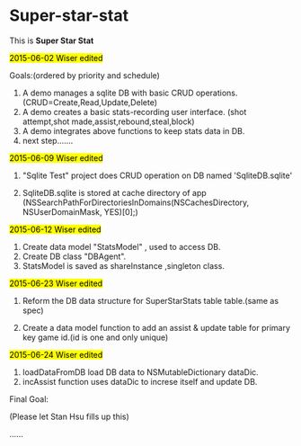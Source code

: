 # Super-star-stat
This is **Super Star Stat**

<mark>2015-06-02 Wiser edited</mark>

Goals:(ordered by priority and schedule)

1. A demo manages a sqlite DB with basic CRUD operations. (CRUD=Create,Read,Update,Delete)
2. A demo creates a basic stats-recording user interface. (shot attempt,shot made,assist,rebound,steal,block)
3. A demo integrates above functions to keep stats data in DB.
4. next step.......


<mark>2015-06-09 Wiser edited</mark>

1. "Sqlite Test" project does CRUD operation on DB named 'SqliteDB.sqlite' 

2. SqliteDB.sqlite is stored at cache directory of app 
(NSSearchPathForDirectoriesInDomains(NSCachesDirectory, NSUserDomainMask, YES)[0];)

<mark>2015-06-12 Wiser edited</mark>

1. Create data model "StatsModel" , used to access DB.
2. Create DB class "DBAgent".
3. StatsModel is saved as shareInstance ,singleton class.

<mark>2015-06-23 Wiser edited</mark>

1. Reform the DB data structure for SuperStarStats table table.(same as spec)

2. Create a data model function to add an assist & update table for primary key game id.(id is one and only unique)

<mark>2015-06-24 Wiser edited</mark>

1. loadDataFromDB load DB data to NSMutableDictionary dataDic.
2. incAssist function uses dataDic to increse itself and update DB.

Final Goal: 

(Please let Stan Hsu fills up this)

......

